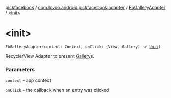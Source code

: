 [pickfacebook](../../index.md) / [com.lovoo.android.pickfacebook.adapter](../index.md) / [FbGalleryAdapter](index.md) / [&lt;init&gt;](./-init-.md)

# &lt;init&gt;

`FbGalleryAdapter(context: Context, onClick: (View, Gallery) -> `[`Unit`](https://kotlinlang.org/api/latest/jvm/stdlib/kotlin/-unit/index.html)`)`

RecyclerView Adapter to present [Gallery](#)s.

### Parameters

`context` - app context

`onClick` - the callback when an entry was clicked